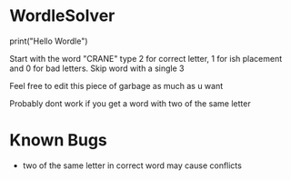 # WordleSolver
print("Hello Wordle")

Start with the word "CRANE"
type 2 for correct letter, 1 for ish placement and 0 for bad letters. Skip word with a single 3

Feel free to edit this piece of garbage as much as u want

Probably dont work if you get a word with two of the same letter


# Known Bugs
- two of the same letter in correct word may cause conflicts

